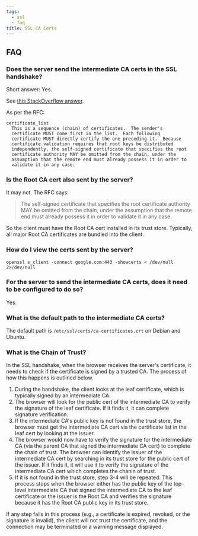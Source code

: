 ```yaml
---
tags:
  - ssl
  - faq
title: SSL CA Certs
---
```


## FAQ

### Does the server send the intermediate CA certs in the SSL handshake?

Short answer: Yes.

See [this StackOverflow answer](https://security.stackexchange.com/a/93159).

As per the RFC:

```
certificate_list
  This is a sequence (chain) of certificates.  The sender's
  certificate MUST come first in the list.  Each following
  certificate MUST directly certify the one preceding it.  Because
  certificate validation requires that root keys be distributed
  independently, the self-signed certificate that specifies the root
  certificate authority MAY be omitted from the chain, under the
  assumption that the remote end must already possess it in order to
  validate it in any case.
```

### Is the Root CA cert also sent by the server?

It may not. The RFC says:


> The self-signed certificate that specifies the root certificate authority MAY be omitted from the chain, under the assumption that the remote end must already possess it in order to validate it in any case.

So the client must have the Root CA cert installed in its trust store. Typically, all major Root CA 
certificates are bundled into the client.

### How do I view the certs sent by the server?

```
openssl s_client -connect google.com:443 -showcerts < /dev/null 2>/dev/null
```

### For the server to send the intermediate CA certs, does it need to be configured to do so?

Yes.

### What is the default path to the intermediate CA certs?

The default path is `/etc/ssl/certs/ca-certificates.crt` on Debian and Ubuntu.

### What is the Chain of Trust?

In the SSL handshake, when the browser receives the server's certificate, it needs to check if the certificate is signed by a trusted CA. The process of how this happens is outlined below.

1. During the handshake, the client looks at the leaf certificate, which is typically signed by an intermediate CA.
2. The browser will look for the public cert of the intermediate CA to verify the signature of the leaf certificate. If it finds it, it can complete signature verification.
3. If the intermediate CA's public key is not found in the trust store, the browser must get the intermediate CA cert via the certificate list in the leaf cert by looking at the issuer. 
4. The browser would now have to verify the signature for the intermediate CA (via the parent CA that signed the intermediate CA cert) to complete the chain of trust. The browser can identify the issuer of the intermediate CA cert by searching in its trust store for the public cert of the issuer. If it finds it, it will use it to verify the signature of the intermediate CA cert which completes the chanin of trust.
5. If it is not found in the trust store, step 3-4 will be repeated. This process stops when the browser either has the public key of the top-level intermediate CA that signed the intermediate CA to the leaf certificate or the issuer is the Root CA and verifies the signature because it has the Root CA public key in its trust store.

If any step fails in this process (e.g., a certificate is expired, revoked, or the signature is invalid), the client will not trust the certificate, and the connection may be terminated or a warning message displayed.


